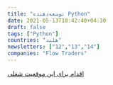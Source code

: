 ```yaml
---
title: "توسعه‌دهنده Python"
date: 2021-05-13T18:42:40+04:30
draft: false
tags: ["Python"]
countries: "هلند"
newsletters: ["12","13","14"]
companies: "Flow Traders"
---
```


[اقدام برای این موقعیت شغلی](https://stackoverflow.com/jobs/525727/python-developer-flow-traders)